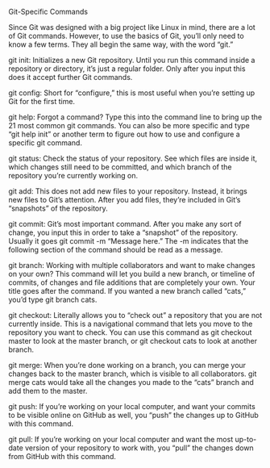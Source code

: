 Git-Specific Commands

Since Git was designed with a big project like Linux in mind, there are a lot of Git commands. However, to use the basics of Git, you’ll only need to know a few terms. They all begin the same way, with the word “git.”

git init: Initializes a new Git repository. Until you run this command inside a repository or directory, it’s just a regular folder. Only after you input this does it accept further Git commands.

git config: Short for “configure,” this is most useful when you’re setting up Git for the first time.

git help: Forgot a command? Type this into the command line to bring up the 21 most common git commands. You can also be more specific and type “git help init” or another term to figure out how to use and configure a specific git command.

git status: Check the status of your repository. See which files are inside it, which changes still need to be committed, and which branch of the repository you’re currently working on.

git add: This does not add new files to your repository. Instead, it brings new files to Git’s attention. After you add files, they’re included in Git’s “snapshots” of the repository.

git commit: Git’s most important command. After you make any sort of change, you input this in order to take a “snapshot” of the repository. Usually it goes git commit -m “Message here.” The -m indicates that the following section of the command should be read as a message.

git branch: Working with multiple collaborators and want to make changes on your own? This command will let you build a new branch, or timeline of commits, of changes and file additions that are completely your own. Your title goes after the command. If you wanted a new branch called “cats,” you’d type git branch cats.

git checkout: Literally allows you to “check out” a repository that you are not currently inside. This is a navigational command that lets you move to the repository you want to check. You can use this command as git checkout master to look at the master branch, or git checkout cats to look at another branch.

git merge: When you’re done working on a branch, you can merge your changes back to the master branch, which is visible to all collaborators. git merge cats would take all the changes you made to the “cats” branch and add them to the master.

git push: If you’re working on your local computer, and want your commits to be visible online on GitHub as well, you “push” the changes up to GitHub with this command.

git pull: If you’re working on your local computer and want the most up-to-date version of your repository to work with, you “pull” the changes down from GitHub with this command.
